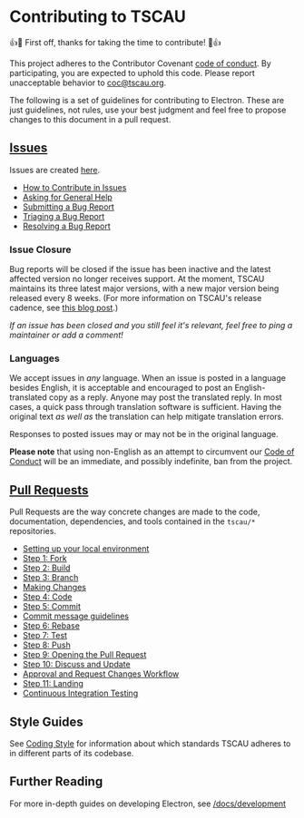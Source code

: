 # Contributing to TSCAU

:+1::tada: First off, thanks for taking the time to contribute! :tada::+1:

This project adheres to the Contributor Covenant [code of conduct](CODE_OF_CONDUCT.md).
By participating, you are expected to uphold this code. Please report unacceptable
behavior to coc@tscau.org.

The following is a set of guidelines for contributing to Electron.
These are just guidelines, not rules, use your best judgment and feel free to
propose changes to this document in a pull request.

## [Issues](https://github.com/tscau/docs/development/issues.md)

Issues are created [here](https://github.com/tscau/TCS.Shared/issues/new).

* [How to Contribute in Issues](https://github.com/tscau/docs/development/issues.md#how-to-contribute-in-issues)
* [Asking for General Help](https://github.com/tscau/docs/development/issues.md#asking-for-general-help)
* [Submitting a Bug Report](https://github.com/tscau/docs/development/issues.md#submitting-a-bug-report)
* [Triaging a Bug Report](https://github.com/tscau/docs/development/issues.md#triaging-a-bug-report)
* [Resolving a Bug Report](https://github.com/tscau/docs/development/issues.md#resolving-a-bug-report)

### Issue Closure

Bug reports will be closed if the issue has been inactive and the latest affected version no longer receives support. At the moment, TSCAU maintains its three latest major versions, with a new major version being released every 8 weeks. (For more information on TSCAU's release cadence, see [this blog post](https://electronjs.org/blog/8-week-cadence).)

_If an issue has been closed and you still feel it's relevant, feel free to ping a maintainer or add a comment!_

### Languages

We accept issues in *any* language.
When an issue is posted in a language besides English, it is acceptable and encouraged to post an English-translated copy as a reply.
Anyone may post the translated reply.
In most cases, a quick pass through translation software is sufficient.
Having the original text _as well as_ the translation can help mitigate translation errors.

Responses to posted issues may or may not be in the original language.

**Please note** that using non-English as an attempt to circumvent our [Code of Conduct](https://github.com/tscau/blob/master/CODE_OF_CONDUCT.md) will be an immediate, and possibly indefinite, ban from the project.

## [Pull Requests](https://github.com/tscau/docs/development/pull-requests)

Pull Requests are the way concrete changes are made to the code, documentation,
dependencies, and tools contained in the `tscau/*` repositories.

* [Setting up your local environment](https://github.com/tscau/docs/development/pull-requests#setting-up-your-local-environment)
* [Step 1: Fork](https://github.com/tscau/docs/development/pull-requests#step-1-fork)
* [Step 2: Build](https://github.com/tscau/docs/development/pull-requests#step-2-build)
* [Step 3: Branch](https://github.com/tscau/docs/development/pull-requests#step-3-branch)
* [Making Changes](https://github.com/tscau/docs/development/pull-requests#making-changes)
* [Step 4: Code](https://github.com/tscau/docs/development/pull-requests#step-4-code)
* [Step 5: Commit](https://github.com/tscau/docs/development/pull-requests#step-5-commit)
* [Commit message guidelines](https://github.com/tscau/docs/development/pull-requests#commit-message-guidelines)
* [Step 6: Rebase](https://github.com/tscau/docs/development/pull-requests#step-6-rebase)
* [Step 7: Test](https://github.com/tscau/docs/development/pull-requests#step-7-test)
* [Step 8: Push](https://github.com/tscau/docs/development/pull-requests#step-8-push)
* [Step 9: Opening the Pull Request](https://github.com/tscau/docs/development/pull-requests#step-9-opening-the-pull-request)
* [Step 10: Discuss and Update](https://github.com/tscau/docs/development/pull-requests#step-10-discuss-and-update)
* [Approval and Request Changes Workflow](https://github.com/tscau/docs/development/pull-requests#approval-and-request-changes-workflow)
* [Step 11: Landing](https://github.com/tscau/docs/development/pull-requests#step-11-landing)
* [Continuous Integration Testing](https://github.com/tscau/docs/development/pull-requests#continuous-integration-testing)

## Style Guides

See [Coding Style](https://github.com/tscau/docs/development/coding-style) for information about which standards TSCAU adheres to in different parts of its codebase.

## Further Reading

For more in-depth guides on developing Electron, see
[/docs/development](/docs/development/README.md)
